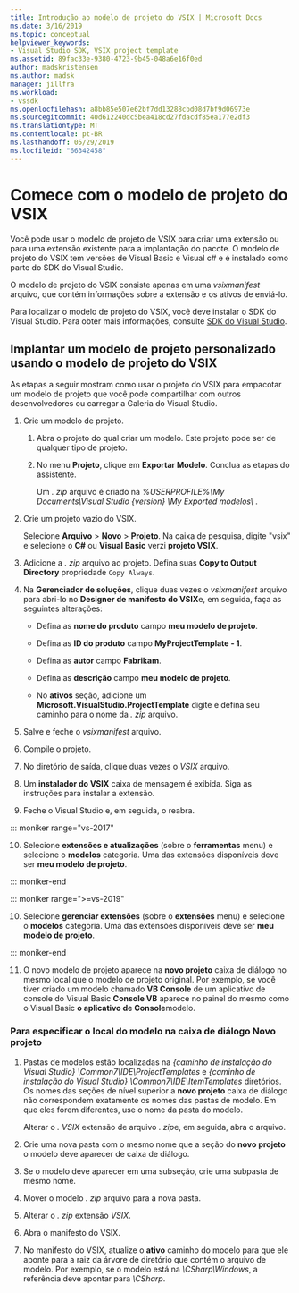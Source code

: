 ```yaml
---
title: Introdução ao modelo de projeto do VSIX | Microsoft Docs
ms.date: 3/16/2019
ms.topic: conceptual
helpviewer_keywords:
- Visual Studio SDK, VSIX project template
ms.assetid: 89fac33e-9380-4723-9b45-048a6e16f0ed
author: madskristensen
ms.author: madsk
manager: jillfra
ms.workload:
- vssdk
ms.openlocfilehash: a8bb85e507e62bf7dd13288cbd08d7bf9d06973e
ms.sourcegitcommit: 40d612240dc5bea418cd27fdacdf85ea177e2df3
ms.translationtype: MT
ms.contentlocale: pt-BR
ms.lasthandoff: 05/29/2019
ms.locfileid: "66342458"
---
```

# <a name="get-started-with-the-vsix-project-template"></a>Comece com o modelo de projeto do VSIX

Você pode usar o modelo de projeto de VSIX para criar uma extensão ou para uma extensão existente para a implantação do pacote. O modelo de projeto do VSIX tem versões de Visual Basic e Visual c# e é instalado como parte do SDK do Visual Studio.

 O modelo de projeto do VSIX consiste apenas em uma *vsixmanifest* arquivo, que contém informações sobre a extensão e os ativos de enviá-lo.

 Para localizar o modelo de projeto do VSIX, você deve instalar o SDK do Visual Studio. Para obter mais informações, consulte [SDK do Visual Studio](../extensibility/visual-studio-sdk.md).

## <a name="deploy-a-custom-project-template-using-the-vsix-project-template"></a>Implantar um modelo de projeto personalizado usando o modelo de projeto do VSIX

 As etapas a seguir mostram como usar o projeto do VSIX para empacotar um modelo de projeto que você pode compartilhar com outros desenvolvedores ou carregar a Galeria do Visual Studio.

1. Crie um modelo de projeto.

    1. Abra o projeto do qual criar um modelo. Este projeto pode ser de qualquer tipo de projeto.

    2. No menu **Projeto**, clique em **Exportar Modelo**. Conclua as etapas do assistente.

         Um *. zip* arquivo é criado na *%USERPROFILE%\My Documents\Visual Studio {version} \My Exported modelos\\* .

2. Crie um projeto vazio do VSIX.

     Selecione **Arquivo** > **Novo** > **Projeto**. Na caixa de pesquisa, digite "vsix" e selecione o **C#** ou **Visual Basic** verzi **projeto VSIX**.

3. Adicione a *. zip* arquivo ao projeto. Defina suas **Copy to Output Directory** propriedade `Copy Always`.

4. Na **Gerenciador de soluções**, clique duas vezes o *vsixmanifest* arquivo para abri-lo no **Designer de manifesto do VSIX**e, em seguida, faça as seguintes alterações:

    - Defina as **nome do produto** campo **meu modelo de projeto**.

    - Defina as **ID do produto** campo **MyProjectTemplate - 1**.

    - Defina as **autor** campo **Fabrikam**.

    - Defina as **descrição** campo **meu modelo de projeto**.

    - No **ativos** seção, adicione um **Microsoft.VisualStudio.ProjectTemplate** digite e defina seu caminho para o nome da *. zip* arquivo.

5. Salve e feche o *vsixmanifest* arquivo.

6. Compile o projeto.

7. No diretório de saída, clique duas vezes o *VSIX* arquivo.

8. Um **instalador do VSIX** caixa de mensagem é exibida. Siga as instruções para instalar a extensão.

9. Feche o Visual Studio e, em seguida, o reabra.

::: moniker range="vs-2017"

10. Selecione **extensões e atualizações** (sobre o **ferramentas** menu) e selecione o **modelos** categoria. Uma das extensões disponíveis deve ser **meu modelo de projeto**.

::: moniker-end

::: moniker range=">=vs-2019"

10. Selecione **gerenciar extensões** (sobre o **extensões** menu) e selecione o **modelos** categoria. Uma das extensões disponíveis deve ser **meu modelo de projeto**.

::: moniker-end

11. O novo modelo de projeto aparece na **novo projeto** caixa de diálogo no mesmo local que o modelo de projeto original. Por exemplo, se você tiver criado um modelo chamado **VB Console** de um aplicativo de console do Visual Basic **Console VB** aparece no painel do mesmo como o Visual Basic **o aplicativo de Console**modelo.

### <a name="to-specify-the-location-of-the-template-in-the-new-project-dialog-box"></a>Para especificar o local do modelo na caixa de diálogo Novo projeto

1. Pastas de modelos estão localizadas na *{caminho de instalação do Visual Studio} \Common7\IDE\ProjectTemplates* e *{caminho de instalação do Visual Studio} \Common7\IDE\ItemTemplates* diretórios. Os nomes das seções de nível superior a **novo projeto** caixa de diálogo não correspondem exatamente os nomes das pastas de modelo. Em que eles forem diferentes, use o nome da pasta do modelo.

    Alterar o *. VSIX* extensão de arquivo *. zip*e, em seguida, abra o arquivo.

2. Crie uma nova pasta com o mesmo nome que a seção do **novo projeto** o modelo deve aparecer de caixa de diálogo.

3. Se o modelo deve aparecer em uma subseção, crie uma subpasta de mesmo nome.

4. Mover o modelo *. zip* arquivo para a nova pasta.

5. Alterar o *. zip* extensão *VSIX*.

6. Abra o manifesto do VSIX.

7. No manifesto do VSIX, atualize o **ativo** caminho do modelo para que ele aponte para a raiz da árvore de diretório que contém o arquivo de modelo. Por exemplo, se o modelo está na *\CSharp\Windows*, a referência deve apontar para *\CSharp*.
